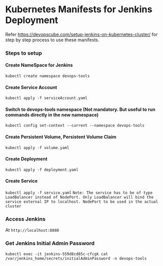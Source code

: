 # Kubernetes Manifests for Jenkins Deployment

Refer https://devopscube.com/setup-jenkins-on-kubernetes-cluster/ for step by step process to use these manifests.

### Steps to setup

#### Create NameSpace for Jenkins 
`kubectl create namespace devops-tools`

#### Create Service Account
`kubectl apply -f serviceAccount.yaml`

#### Switch to devops-tools namespace (Not mandatory. But useful to run commands directly in the new namespace)
`kubectl config set-context --current --namespace devops-tools`

#### Create Persistent Volume, Persistent Volume Claim 
`kubectl apply -f volume.yaml`

#### Create Deployment
`kubectl apply -f deployment.yaml`

#### Create Service
`kubectl apply -f service.yaml` 
`Note: The service has to be of type LoadBalancer instead of NodePort. Only LoadBalancer will bind the service external IP to localhost. NodePort to be used in the actual cluster`

### Access Jenkins 
At `http://localhost:8080`

### Get Jenkins Initial Admin Password
`kubectl exec -it jenkins-559d8cd85c-cfcgk cat /var/jenkins_home/secrets/initialAdminPassword -n devops-tools` 


